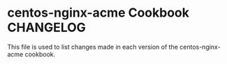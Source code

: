 centos-nginx-acme Cookbook CHANGELOG
======================
This file is used to list changes made in each version of the centos-nginx-acme cookbook.
